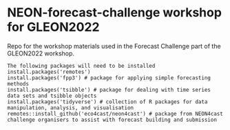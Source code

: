 # NEON-forecast-challenge workshop for GLEON2022
Repo for the workshop materials used in the Forecast Challenge part of the GLEON2022 workshop.

```{r gh-installation, eval = FALSE}
The following packages will need to be installed
install.packages('remotes')
install.packages('fpp3') # package for applying simple forecasting methods
install.packages('tsibble') # package for dealing with time series data sets and tsibble objects
install.packages('tidyverse') # collection of R packages for data manipulation, analysis, and visualisation
remotes::install_github('eco4cast/neon4cast') # package from NEON4cast challenge organisers to assist with forecast building and submission
```

